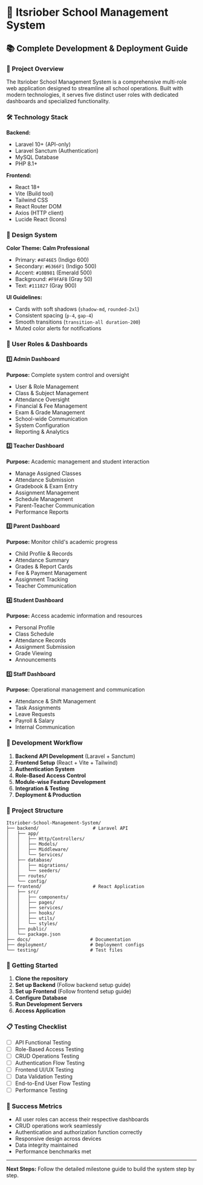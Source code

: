 # 🏫 Itsriober School Management System

## 📚 Complete Development & Deployment Guide

### 🎯 Project Overview

The Itsriober School Management System is a comprehensive multi-role web application designed to streamline all school operations. Built with modern technologies, it serves five distinct user roles with dedicated dashboards and specialized functionality.

### 🛠️ Technology Stack

**Backend:**
- Laravel 10+ (API-only)
- Laravel Sanctum (Authentication)
- MySQL Database
- PHP 8.1+

**Frontend:**
- React 18+
- Vite (Build tool)
- Tailwind CSS
- React Router DOM
- Axios (HTTP client)
- Lucide React (Icons)

### 🎨 Design System

**Color Theme: Calm Professional**
- Primary: `#4F46E5` (Indigo 600)
- Secondary: `#6366F1` (Indigo 500)
- Accent: `#10B981` (Emerald 500)
- Background: `#F9FAFB` (Gray 50)
- Text: `#111827` (Gray 900)

**UI Guidelines:**
- Cards with soft shadows (`shadow-md`, `rounded-2xl`)
- Consistent spacing (`p-4`, `gap-4`)
- Smooth transitions (`transition-all duration-200`)
- Muted color alerts for notifications

### 👥 User Roles & Dashboards

#### 1️⃣ Admin Dashboard
**Purpose:** Complete system control and oversight
- User & Role Management
- Class & Subject Management
- Attendance Oversight
- Financial & Fee Management
- Exam & Grade Management
- School-wide Communication
- System Configuration
- Reporting & Analytics

#### 2️⃣ Teacher Dashboard
**Purpose:** Academic management and student interaction
- Manage Assigned Classes
- Attendance Submission
- Gradebook & Exam Entry
- Assignment Management
- Schedule Management
- Parent-Teacher Communication
- Performance Reports

#### 3️⃣ Parent Dashboard
**Purpose:** Monitor child's academic progress
- Child Profile & Records
- Attendance Summary
- Grades & Report Cards
- Fee & Payment Management
- Assignment Tracking
- Teacher Communication

#### 4️⃣ Student Dashboard
**Purpose:** Access academic information and resources
- Personal Profile
- Class Schedule
- Attendance Records
- Assignment Submission
- Grade Viewing
- Announcements

#### 5️⃣ Staff Dashboard
**Purpose:** Operational management and communication
- Attendance & Shift Management
- Task Assignments
- Leave Requests
- Payroll & Salary
- Internal Communication

### 🔄 Development Workflow

1. **Backend API Development** (Laravel + Sanctum)
2. **Frontend Setup** (React + Vite + Tailwind)
3. **Authentication System**
4. **Role-Based Access Control**
5. **Module-wise Feature Development**
6. **Integration & Testing**
7. **Deployment & Production**

### 📁 Project Structure

```
Itsriober-School-Management-System/
├── backend/                    # Laravel API
│   ├── app/
│   │   ├── Http/Controllers/
│   │   ├── Models/
│   │   ├── Middleware/
│   │   └── Services/
│   ├── database/
│   │   ├── migrations/
│   │   └── seeders/
│   ├── routes/
│   └── config/
├── frontend/                   # React Application
│   ├── src/
│   │   ├── components/
│   │   ├── pages/
│   │   ├── services/
│   │   ├── hooks/
│   │   ├── utils/
│   │   └── styles/
│   ├── public/
│   └── package.json
├── docs/                      # Documentation
├── deployment/                # Deployment configs
└── testing/                   # Test files
```

### 🚀 Getting Started

1. **Clone the repository**
2. **Set up Backend** (Follow backend setup guide)
3. **Set up Frontend** (Follow frontend setup guide)
4. **Configure Database**
5. **Run Development Servers**
6. **Access Application**

### 📋 Testing Checklist

- [ ] API Functional Testing
- [ ] Role-Based Access Testing
- [ ] CRUD Operations Testing
- [ ] Authentication Flow Testing
- [ ] Frontend UI/UX Testing
- [ ] Data Validation Testing
- [ ] End-to-End User Flow Testing
- [ ] Performance Testing

### 🎯 Success Metrics

- All user roles can access their respective dashboards
- CRUD operations work seamlessly
- Authentication and authorization function correctly
- Responsive design across devices
- Data integrity maintained
- Performance benchmarks met

---

**Next Steps:** Follow the detailed milestone guide to build the system step by step.
